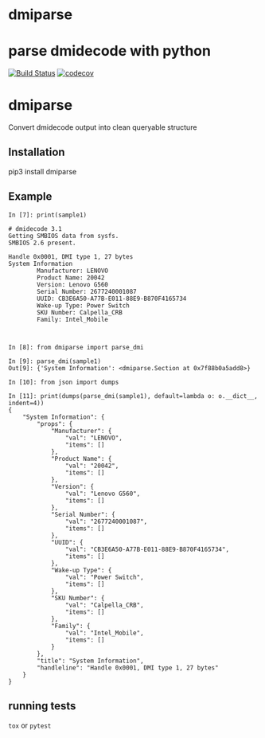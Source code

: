 # dmiparse
parse dmidecode with python
=======
[![Build Status](https://api.travis-ci.org/xmonader/dmiparse.svg?branch=master)](https://travis-ci.org//xmonader/dmiparse)
[![codecov](https://codecov.io/gh/xmonader/dmiparse/badge.svg)](https://codecov.io/gh//xmonader/dmiparse)


# dmiparse
Convert dmidecode output into clean queryable structure

## Installation
pip3 install dmiparse

## Example
```ipython
In [7]: print(sample1)

# dmidecode 3.1
Getting SMBIOS data from sysfs.
SMBIOS 2.6 present.

Handle 0x0001, DMI type 1, 27 bytes
System Information
		Manufacturer: LENOVO
		Product Name: 20042
		Version: Lenovo G560
		Serial Number: 2677240001087
		UUID: CB3E6A50-A77B-E011-88E9-B870F4165734
		Wake-up Type: Power Switch
		SKU Number: Calpella_CRB
		Family: Intel_Mobile



In [8]: from dmiparse import parse_dmi

In [9]: parse_dmi(sample1)
Out[9]: {'System Information': <dmiparse.Section at 0x7f88b0a5add8>}

In [10]: from json import dumps

In [11]: print(dumps(parse_dmi(sample1), default=lambda o: o.__dict__, indent=4))
{
    "System Information": {
        "props": {
            "Manufacturer": {
                "val": "LENOVO",
                "items": []
            },
            "Product Name": {
                "val": "20042",
                "items": []
            },
            "Version": {
                "val": "Lenovo G560",
                "items": []
            },
            "Serial Number": {
                "val": "2677240001087",
                "items": []
            },
            "UUID": {
                "val": "CB3E6A50-A77B-E011-88E9-B870F4165734",
                "items": []
            },
            "Wake-up Type": {
                "val": "Power Switch",
                "items": []
            },
            "SKU Number": {
                "val": "Calpella_CRB",
                "items": []
            },
            "Family": {
                "val": "Intel_Mobile",
                "items": []
            }
        },
        "title": "System Information",
        "handleline": "Handle 0x0001, DMI type 1, 27 bytes"
    }
}

```

## running tests
`tox` or `pytest`
